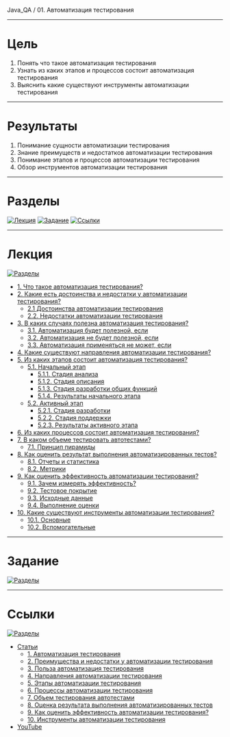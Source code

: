 Java_QA / 01. Автоматизация тестирования

***

# Цель

1. Понять что такое автоматизация тестирования
2. Узнать из каких этапов и процессов состоит автоматизация тестирования
3. Выяснить какие существуют инструменты автоматизации тестирования

***

# Результаты 

1. Понимание сущности автоматизации тестирования
2. Знание преимуществ и недостатков автоматизации тестирования
3. Понимание этапов и процессов автоматизации тестирования
4. Обзор инструментов автоматизации тестирования

***

# Разделы

[![Лекция](https://img.shields.io/badge/-Лекция-ee99ff)](1.%20Лекция.md)
[![Задание](https://img.shields.io/badge/-Задание-99ffee)](2.%20Задание.md)
[![Ссылки](https://img.shields.io/badge/-Ссылки-ffee99)](3.%20Ссылки.md)

***

# Лекция

[![Разделы](https://img.shields.io/badge/-Разделы-9933ff)](#разделы)

* [1. Что такое автоматизация тестирования?](#1-что-такое-автоматизация-тестирования)
* [2. Какие есть достоинства и недостатки у автоматизации тестирования?](#2-какие-есть-достоинства-и-недостатки-у-автоматизации-тестирования)
    * [2.1 Достоинства автоматизации тестирования](#21-достоинства-автоматизации-тестирования)
    * [2.2. Недостатки автоматизации тестирования](#22-недостатки-автоматизации-тестирования)
* [3. В каких случаях полезна автоматизация тестирования?](#3-в-каких-случаях-полезна-автоматизация-тестирования)
    * [3.1. Автоматизация будет полезной, если](#31-автоматизация-будет-полезной-если)
    * [3.2. Автоматизация не будет полезной, если](#32-автоматизация-не-будет-полезной-если)
    * [3.3. Автоматизация применяться не может, если](#32-автоматизация-не-будет-полезной-если)
* [4. Какие существуют направления автоматизации тестирования?](#4-какие-существуют-направления-автоматизации-тестирования)
* [5. Из каких этапов состоит автоматизация тестирования?](#5-из-каких-этапов-состоит-автоматизация-тестирования)
    * [5.1. Начальный этап](#51-начальный-этап)
        * [5.1.1. Стадия анализа](#511-стадия-анализа)
        * [5.1.2. Стадия описания](#512-стадия-описания)
        * [5.1.3. Стадия разработки общих функций](#513-стадия-разработки-общих-функций)
        * [5.1.4. Результаты начального этапа](#514-результаты-начального-этапа)
    * [5.2. Активный этап](#52-активный-этап)
        * [5.2.1. Стадия разработки](#521-стадия-разработки)
        * [5.2.2. Стадия поддержки](#522-стадия-поддержки)
        * [5.2.3. Результаты активного этапа](#523-результаты-активного-этапа)
* [6. Из каких процессов состоит автоматизация тестирования?](#6-из-каких-процессов-состоит-автоматизация-тестирования)
* [7. В каком объеме тестировать автотестами?](#7-в-каком-объеме-тестировать-автотестами)
    * [7.1. Принцип пирамиды](#71-принцип-пирамиды)
* [8. Как оценить результат выполнения автоматизированных тестов?](#8-как-оценить-результат-выполнения-автоматизированных-тестов)
    * [8.1. Отчеты и статистика](#81-отчеты-и-статистика)
    * [8.2. Метрики](#82-метрики)
* [9. Как оценить эффективность автоматизации тестирования?](#9-как-оценить-эффективность-автоматизации-тестирования)
    * [9.1. Зачем измерять эффективность?](#91-зачем-измерять-эффективность)
    * [9.2. Тестовое покрытие](#92-тестовое-покрытие)
    * [9.3. Исходные данные](#93-исходные-данные)
    * [9.4. Выполнение оценки](#94-выполнение-оценки)
* [10. Какие существуют инструменты автоматизации тестирования?](#10-какие-существуют-инструменты-автоматизации-тестирования)
    * [10.1. Основные](#101-основные)
    * [10.2. Вспомогательные](#102-вспомогательные)

***

# Задание

[![Разделы](https://img.shields.io/badge/-Разделы-9933ff)](#разделы)



***

# Ссылки

[![Разделы](https://img.shields.io/badge/-Разделы-9933ff)](#разделы)

* [Статьи](#статьи)
  * [1. Автоматизация тестирования](#1-автоматизация-тестирования)
  * [2. Преимущества и недостатки у автоматизации тестирования](#2-преимущества-и-недостатки-у-автоматизации-тестирования)
  * [3. Польза автоматизация тестирования](#3-польза-автоматизация-тестирования)
  * [4. Направления автоматизации тестирования](#4-направления-автоматизации-тестирования)
  * [5. Этапы автоматизации тестирования](#5-этапы-автоматизации-тестирования)
  * [6. Процессы автоматизации тестирования](#6-процессы-автоматизации-тестирования)
  * [7. Объем тестирования автотестами](#7-объем-тестирования-автотестами)
  * [8. Оценка результата выполнения автоматизированных тестов](#8-оценка-результата-выполнения-автоматизированных-тестов)
  * [9. Как оценить эффективность автоматизации тестирования?](#9-как-оценить-эффективность-автоматизации-тестирования)
  * [10. Инструменты автоматизации тестирования](#10-инструменты-автоматизации-тестирования)
* [YouTube](#youtube)